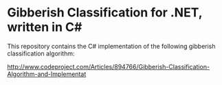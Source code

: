 # Gibberish Classification for .NET, written in C#

This repository contains the C# implementation of the following gibberish classification algorithm:

http://www.codeproject.com/Articles/894766/Gibberish-Classification-Algorithm-and-Implementat